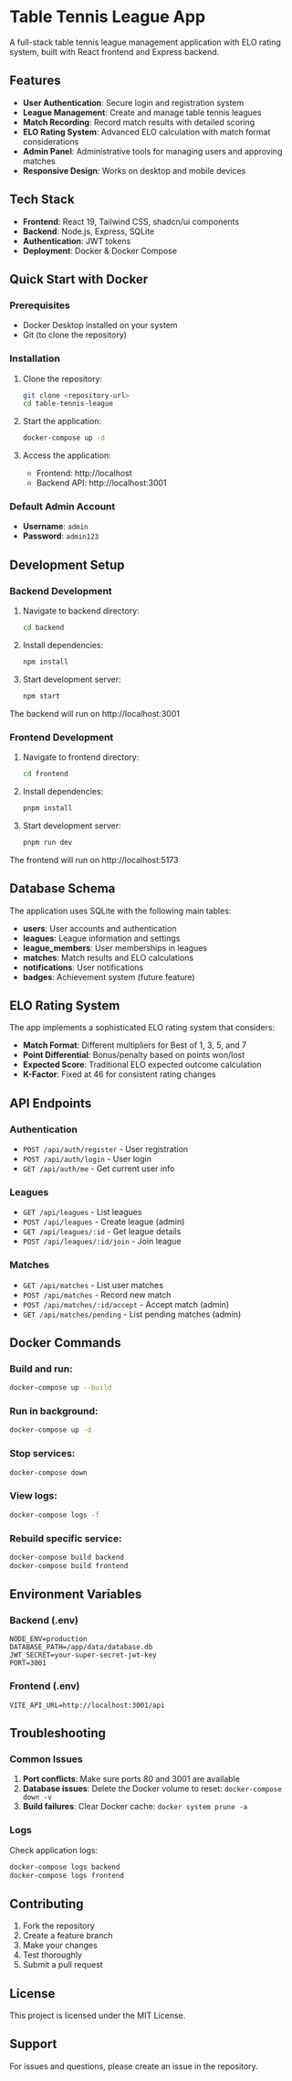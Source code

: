 # Table Tennis League App

A full-stack table tennis league management application with ELO rating system, built with React frontend and Express backend.

## Features

- **User Authentication**: Secure login and registration system
- **League Management**: Create and manage table tennis leagues
- **Match Recording**: Record match results with detailed scoring
- **ELO Rating System**: Advanced ELO calculation with match format considerations
- **Admin Panel**: Administrative tools for managing users and approving matches
- **Responsive Design**: Works on desktop and mobile devices

## Tech Stack

- **Frontend**: React 19, Tailwind CSS, shadcn/ui components
- **Backend**: Node.js, Express, SQLite
- **Authentication**: JWT tokens
- **Deployment**: Docker & Docker Compose

## Quick Start with Docker

### Prerequisites

- Docker Desktop installed on your system
- Git (to clone the repository)

### Installation

1. Clone the repository:
   ```bash
   git clone <repository-url>
   cd table-tennis-league
   ```

2. Start the application:
   ```bash
   docker-compose up -d
   ```

3. Access the application:
   - Frontend: http://localhost
   - Backend API: http://localhost:3001

### Default Admin Account

- **Username**: `admin`
- **Password**: `admin123`

## Development Setup

### Backend Development

1. Navigate to backend directory:
   ```bash
   cd backend
   ```

2. Install dependencies:
   ```bash
   npm install
   ```

3. Start development server:
   ```bash
   npm start
   ```

The backend will run on http://localhost:3001

### Frontend Development

1. Navigate to frontend directory:
   ```bash
   cd frontend
   ```

2. Install dependencies:
   ```bash
   pnpm install
   ```

3. Start development server:
   ```bash
   pnpm run dev
   ```

The frontend will run on http://localhost:5173

## Database Schema

The application uses SQLite with the following main tables:

- **users**: User accounts and authentication
- **leagues**: League information and settings
- **league_members**: User memberships in leagues
- **matches**: Match results and ELO calculations
- **notifications**: User notifications
- **badges**: Achievement system (future feature)

## ELO Rating System

The app implements a sophisticated ELO rating system that considers:

- **Match Format**: Different multipliers for Best of 1, 3, 5, and 7
- **Point Differential**: Bonus/penalty based on points won/lost
- **Expected Score**: Traditional ELO expected outcome calculation
- **K-Factor**: Fixed at 46 for consistent rating changes

## API Endpoints

### Authentication
- `POST /api/auth/register` - User registration
- `POST /api/auth/login` - User login
- `GET /api/auth/me` - Get current user info

### Leagues
- `GET /api/leagues` - List leagues
- `POST /api/leagues` - Create league (admin)
- `GET /api/leagues/:id` - Get league details
- `POST /api/leagues/:id/join` - Join league

### Matches
- `GET /api/matches` - List user matches
- `POST /api/matches` - Record new match
- `POST /api/matches/:id/accept` - Accept match (admin)
- `GET /api/matches/pending` - List pending matches (admin)

## Docker Commands

### Build and run:
```bash
docker-compose up --build
```

### Run in background:
```bash
docker-compose up -d
```

### Stop services:
```bash
docker-compose down
```

### View logs:
```bash
docker-compose logs -f
```

### Rebuild specific service:
```bash
docker-compose build backend
docker-compose build frontend
```

## Environment Variables

### Backend (.env)
```
NODE_ENV=production
DATABASE_PATH=/app/data/database.db
JWT_SECRET=your-super-secret-jwt-key
PORT=3001
```

### Frontend (.env)
```
VITE_API_URL=http://localhost:3001/api
```

## Troubleshooting

### Common Issues

1. **Port conflicts**: Make sure ports 80 and 3001 are available
2. **Database issues**: Delete the Docker volume to reset: `docker-compose down -v`
3. **Build failures**: Clear Docker cache: `docker system prune -a`

### Logs

Check application logs:
```bash
docker-compose logs backend
docker-compose logs frontend
```

## Contributing

1. Fork the repository
2. Create a feature branch
3. Make your changes
4. Test thoroughly
5. Submit a pull request

## License

This project is licensed under the MIT License.

## Support

For issues and questions, please create an issue in the repository.

